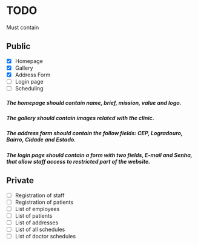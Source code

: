 # TODO

Must contain

## Public
- [x] Homepage
- [x] Gallery
- [x] Address Form
- [ ] Login page
- [ ] Scheduling

##### The homepage should contain name, brief, mission, value and logo.
##### The gallery should contain images related with the clinic.
##### The address form should contain the follow fields: CEP, Logradouro, Bairro, Cidade and Estado.
##### The login page should contain a form with two fields, E-mail and Senha, that allow staff access to restricted part of the website.

## Private
- [ ] Registration of staff
- [ ] Registration of patients
- [ ] List of employees
- [ ] List of patients
- [ ] List of addresses
- [ ] List of all schedules
- [ ] List of doctor schedules
